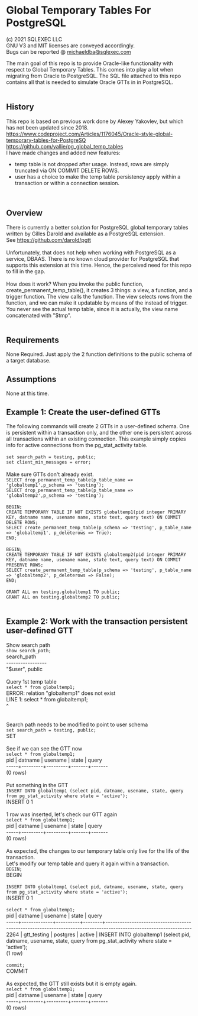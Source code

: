 # Global Temporary Tables For PostgreSQL

(c) 2021 SQLEXEC LLC
<br/>
GNU V3 and MIT licenses are conveyed accordingly.
<br/>
Bugs can be reported @ michaeldba@sqlexec.com

The main goal of this repo is to provide Oracle-like functionality with respect to Global Temporary Tables.  This comes into play a lot when migrating from Oracle to PostgreSQL.  The SQL file attached to this repo contains all that is needed to simulate Oracle GTTs in in PostgreSQL.  
<br/>

## History
This repo is based on previous work done by Alexey Yakovlev, but which has not been updated since 2018.
https://www.codeproject.com/Articles/1176045/Oracle-style-global-temporary-tables-for-PostgreSQ
https://github.com/yallie/pg_global_temp_tables
<br/>
I have made changes and added new features:
* temp table is not dropped after usage.  Instead, rows are simply truncated via ON COMMIT DELETE ROWS.
* user has a choice to make the temp table persistency apply within a transaction or within a connection session.
<br/>

## Overview
There is currently a better solution for PostgreSQL global temporary tables written by Gilles Darold and available as a PostgreSQL extension. 
<br/>
See https://github.com/darold/pgtt
<br/><br/>
Unfortunately, that does not help when working with PostgreSQL as a service, DBAAS.  There is no known cloud provider for PostgreSQL that supports this extension at this time.  Hence, the perceived need for this repo to fill in the gap.
<br/><br/>
How does it work? When you invoke the public function, create_permanent_temp_table(), it creates 3 things: a view, a function, and a trigger function.  The view calls the function. The view selects rows from the function, and we can make it updatable by means of the instead of trigger.  You never see the actual temp table, since it is actually, the view name concatenated with "$tmp".
<br/>
<br/>
## Requirements
None Required.  Just apply the 2 function definitions to the public schema of a target database.
<br/>

## Assumptions
None at this time.
<br/>

## Example 1: Create the user-defined GTTs
The following commands will create 2 GTTs in a user-defined schema.  One is persistent within a transaction only, and the other one is persistent across all transactions within an existing connection.  This example simply copies info for active connections from the pg_stat_activity table.
<br/><br/>
`set search_path = testing, public;`<br/>
`set client_min_messages = error;`
<br/><br/>
Make sure GTTs don't already exist.<br/>
`SELECT drop_permanent_temp_table(p_table_name => 'globaltemp1',p_schema => 'testing');`<br/>
`SELECT drop_permanent_temp_table(p_table_name => 'globaltemp2',p_schema => 'testing');`
<br/><br/>
`BEGIN;`<br/>
`CREATE TEMPORARY TABLE IF NOT EXISTS globaltemp1(pid integer PRIMARY KEY, datname name, usename name, state text, query text) ON COMMIT DELETE ROWS;`<br/>
`SELECT create_permanent_temp_table(p_schema => 'testing', p_table_name => 'globaltemp1', p_deleterows => True);`<br/>
`END;`
<br/><br/>
`BEGIN;`<br/>
`CREATE TEMPORARY TABLE IF NOT EXISTS globaltemp2(pid integer PRIMARY KEY, datname name, usename name, state text, query text) ON COMMIT PRESERVE ROWS;`<br/>
`SELECT create_permanent_temp_table(p_schema => 'testing', p_table_name => 'globaltemp2', p_deleterows => False);`<br/>
`END;`
<br/><br/>
`GRANT ALL on testing.globaltemp1 TO public;`<br/>
`GRANT ALL on testing.globaltemp2 TO public;`
<br/><br/>
## Example 2: Work with the transaction persistent user-defined GTT
Show search path<br/>
`show search_path;`<br/>
   search_path<br/>
-----------------<br/>
 "$user", public
<br/><br/>
Query 1st temp table<br/>
`select * from globaltemp1;`<br/>
ERROR:  relation "globaltemp1" does not exist<br/>
LINE 1: select * from globaltemp1;<br/>
                      ^
<br/><br/>                      
Search path needs to be modified to point to user schema<br/>
`set search_path = testing, public;`<br/>
SET
<br/><br/>
See if we can see the GTT now<br/>
`select * from globaltemp1;`<br/>
 pid | datname | usename | state | query<br/>
-----+---------+---------+-------+-------<br/>
(0 rows)
<br/><br/>
Put something in the GTT<br/>
`INSERT INTO globaltemp1 (select pid, datname, usename, state, query from pg_stat_activity where state = 'active');`<br/>
INSERT 0 1
<br/><br/>
1 row was inserted, let's check our GTT again<br/>
`select * from globaltemp1;`<br/>
 pid | datname | usename | state | query<br/>
-----+---------+---------+-------+-------<br/>
(0 rows)
<br/><br/>
As expected, the changes to our temporary table only live for the life of the transaction.<br/>
Let's modify our temp table and query it again within a transaction.<br/>
`BEGIN;`<br/>
BEGIN
<br/><br/>
`INSERT INTO globaltemp1 (select pid, datname, usename, state, query from pg_stat_activity where state = 'active');`<br/>
INSERT 0 1
<br/><br/>
`select * from globaltemp1;`<br/>
 pid  |   datname   | usename  | state  |                                                       query<br/>
-----+-------------+----------+--------+------------------------------------------------------------------------------------------------------------------<br/>
 2264 | gtt_testing | postgres | active | INSERT INTO globaltemp1 (select pid, datname, usename, state, query from pg_stat_activity where state = 'active');<br/>
(1 row)
<br/><br/>
`commit;`<br/>
COMMIT
<br/><br/>
As expected, the GTT still exists but it is empty again.<br/>
`select * from globaltemp1;`<br/>
 pid | datname | usename | state | query<br/>
-----+---------+---------+-------+-------<br/>
(0 rows)
<br/><br/>

